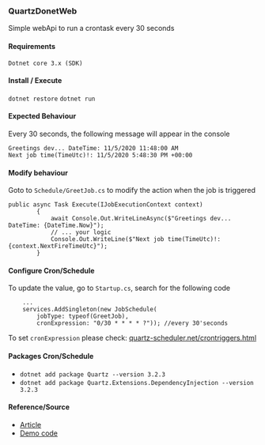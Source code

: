 ### QuartzDonetWeb

Simple webApi to run a crontask every 30 seconds

#### Requirements

`Dotnet core 3.x (SDK)`

#### Install / Execute
`dotnet restore`
`dotnet run`

#### Expected Behaviour
Every 30 seconds, the following message will appear in the  console
```
Greetings dev... DateTime: 11/5/2020 11:48:00 AM
Next job time(TimeUtc)!: 11/5/2020 5:48:30 PM +00:00
```

#### Modify behaviour
Goto to  `Schedule/GreetJob.cs` to modify the action when the job is triggered
```
public async Task Execute(IJobExecutionContext context)
        {
            await Console.Out.WriteLineAsync($"Greetings dev... DateTime: {DateTime.Now}");
            // ... your logic
            Console.Out.WriteLine($"Next job time(TimeUtc)!: {context.NextFireTimeUtc}");
        }
```

#### Configure Cron/Schedule
To update the value, go to `Startup.cs`, search for the following code

```
    ...
    services.AddSingleton(new JobSchedule(
        jobType: typeof(GreetJob),
        cronExpression: "0/30 * * * * ?")); //every 30'seconds
```
To set `cronExpression` please check: [quartz-scheduler.net/crontriggers.html](https://www.quartz-scheduler.net/documentation/quartz-2.x/tutorial/crontriggers.html)

#### Packages Cron/Schedule
- `dotnet add package Quartz --version 3.2.3`
- `dotnet add package Quartz.Extensions.DependencyInjection --version 3.2.3`

#### Reference/Source
- [Article](https://andrewlock.net/creating-a-quartz-net-hosted-service-with-asp-net-core/)
- [Demo code](https://github.com/andrewlock/blog-examples/tree/master/QuartzHostedService)
